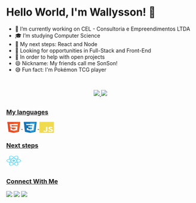 # Hello World, I'm Wallysson! 👋

- 🔭 I’m currently working on CEL - Consultoria e Empreendimentos LTDA
- 🎓 I’m studying Computer Science
- 🤯 My next steps: React and Node  
- 👀 Looking for opportunities in Full-Stack and Front-End
- 🧾 In order to help with open projects
- 😄 Nickname: My friends call me SonSon!
- 😅 Fun fact: I'm Pokémon TCG player

##
<br>
<div align="center">
  <a href="https://github.com/Wallysson">
  <img height="180em" src="https://github-readme-stats.vercel.app/api?username=Wallysson&show_icons=false&theme=dark&include_all_commits=true&count_private=true"/>
  <img height="180em" src="https://github-readme-stats.vercel.app/api/top-langs/?username=Wallysson&layout=compact&langs_count=7&theme=dark"/>
</div>

  ##
  
  ### My languages
  <div style="display: inline_block">
  <img align="center" alt="Wallysson-HTML" height="30" width="40" src="https://raw.githubusercontent.com/devicons/devicon/master/icons/html5/html5-original.svg">
  <img align="center" alt="Wallysson-CSS" height="30" width="40" src="https://raw.githubusercontent.com/devicons/devicon/master/icons/css3/css3-original.svg">
  <img align="center" alt="Wallysson-Js" height="30" width="40" src="https://raw.githubusercontent.com/devicons/devicon/master/icons/javascript/javascript-plain.svg">
    
   ### Next steps
</div>
    <div style="display: inline_block">
  <img align="center" alt="Wallysson-React" height="30" width="40" src="https://raw.githubusercontent.com/devicons/devicon/master/icons/react/react-original.svg">
</div>
  
  ##
  
### Connect With Me
  
  <div>

  <a href="https://www.instagram.com/sonsonlima/" target="_blank"><img src="https://img.shields.io/badge/-Instagram-%23E4405F?style=for-the-badge&logo=instagram&logoColor=white" target="_blank"></a>
  <a href = "mailto:wlc.couto@gmail.com"><img src="https://img.shields.io/badge/-Gmail-%23333?style=for-the-badge&logo=gmail&logoColor=white" target="_blank"></a>
  <a href="https://www.linkedin.com/in/wallysson-lima-do-couto/" target="_blank"><img src="https://img.shields.io/badge/-LinkedIn-%230077B5?style=for-the-badge&logo=linkedin&logoColor=white" target="_blank"></a> 
  </div>
  

  
